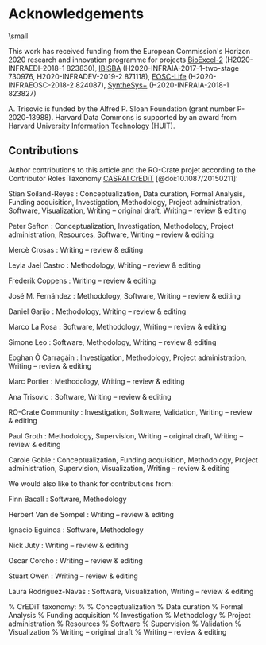 # Acknowledgements

\small

This work has received funding from the European Commission's Horizon 2020 research and innovation programme for projects [BioExcel-2](https://cordis.europa.eu/project/id/823830) (H2020-INFRAEDI-2018-1 823830), [IBISBA](https://cordis.europa.eu/project/id/730976) (H2020-INFRAIA-2017-1-two-stage 730976, H2020-INFRADEV-2019-2 871118), [EOSC-Life](https://cordis.europa.eu/project/id/824087) (H2020-INFRAEOSC-2018-2 824087), [SyntheSys+](https://cordis.europa.eu/project/id/823827) (H2020-INFRAIA-2018-1 823827)

A. Trisovic is funded by the Alfred P. Sloan Foundation (grant number P-2020-13988). Harvard Data Commons is supported by an award from Harvard University Information Technology (HUIT).

## Contributions

Author contributions to this article and the RO-Crate projet according to the Contributor Roles Taxonomy [CASRAI CrEDiT](https://casrai.org/credit/) [@doi:10.1087/20150211]:

Stian Soiland-Reyes
: Conceptualization, Data curation, Formal Analysis, Funding acquisition, Investigation, Methodology, Project administration, Software, Visualization, Writing – original draft, Writing – review \& editing

Peter Sefton
: Conceptualization, Investigation, Methodology, Project administration, Resources, Software, Writing – review \& editing

Mercè Crosas
: Writing – review \& editing

Leyla Jael Castro
: Methodology, Writing – review \& editing

Frederik Coppens
: Writing – review \& editing

José M. Fernández
: Methodology, Software, Writing – review \& editing

Daniel Garijo
: Methodology, Writing – review \& editing

Marco La Rosa
: Software, Methodology, Writing – review \& editing

Simone Leo
: Software, Methodology, Writing – review \& editing

Eoghan Ó Carragáin
: Investigation, Methodology, Project administration, Writing – review \& editing

Marc Portier
: Methodology, Writing – review \& editing

Ana Trisovic
: Software, Writing – review \& editing

RO-Crate Community
: Investigation, Software, Validation, Writing – review \& editing

Paul Groth
: Methodology, Supervision, Writing – original draft, Writing – review \& editing

Carole Goble
: Conceptualization, Funding acquisition, Methodology, Project administration, Supervision, Visualization, Writing – review \& editing


We would also like to thank for contributions from:


Finn Bacall
: Software, Methodology

Herbert Van de Sompel
: Writing – review \& editing 

Ignacio Eguinoa
: Software, Methodology

Nick Juty
: Writing – review \& editing

Oscar Corcho
: Writing – review \& editing

Stuart Owen
: Writing – review \& editing

Laura Rodríguez-Navas
: Software, Visualization, Writing – review \& editing

% CrEDiT taxonomy:
% 
% Conceptualization
% Data curation
% Formal Analysis
% Funding acquisition
% Investigation
% Methodology
% Project administration
% Resources
% Software
% Supervision
% Validation
% Visualization
% Writing – original draft
% Writing – review \& editing

